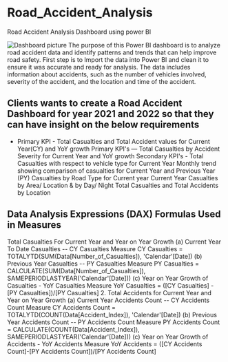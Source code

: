 # Road_Accident_Analysis
Road Accident Analysis Dashboard using power BI

![Dashboard picture](https://github.com/shivajipaudel/Road_Accident_Analysis/assets/94693106/afb37721-b77d-4e05-8b35-f7c256a6f946)
The purpose of this Power BI dashboard is to analyze road accident data and identify patterns and trends that can help improve road safety. First step is to Import the data into Power BI and clean it to ensure it was accurate and ready for analysis. The data includes information about accidents, such as the number of vehicles involved, severity of the accident, and the location and time of the accident.

## Clients wants to create a Road Accident Dashboard for year 2021 and 2022 so that they can have insight on the below requirements
- Primary KPI - Total Casualties and Total Accident values for Current Year(CY) and YoY growth
Primary KPI's — Total Casualties by Accident Severity for Current Year and YoY growth
Secondary KPI's - Total Casualties with respect to vehicle type for Current Year
Monthly trend showing comparison of casualties for Current Year and Previous Year (PY)
Casualties by Road Type for Current year
Current Year Casualties by Area/ Location & by Day/ Night
Total Casualties and Total Accidents by Location

## Data Analysis Expressions (DAX) Formulas Used in Measures
Total Casualties For Current Year and Year on Year Growth
(a) Current Year To Date Casualties -- CY Casualties Measure
CY Casualties = TOTALYTD(SUM(Data[Number_of_Casualties]), 'Calendar'[Date])
(b) Previous Year Casualties -- PY Casualties Measure
PY Casualties = CALCULATE(SUM(Data[Number_of_Casualties]), SAMEPERIODLASTYEAR('Calendar'[Date]))
(c) Year on Year Growth of Casualties - YoY Casualties Measure
YoY Casualties = ([CY Casualties] - [PY Casualties])/[PY Casualties]
2. Total Accidents for Current Year and Year on Year Growth
(a) Current Year Accidents Count -- CY Accidents Count Measure
CY Accidents Count = TOTALYTD(COUNT(Data[Accident_Index]), 'Calendar'[Date])
(b) Previous Year Accidents Count -- PY Accidents Count Measure
PY Accidents Count = CALCULATE(COUNT(Data[Accident_Index]), SAMEPERIODLASTYEAR('Calendar'[Date]))
(c) Year on Year Growth of Accidents - YoY Accidents Measure
YoY Accidents = ([CY Accidents Count]-[PY Accidents Count])/[PY Accidents Count]
